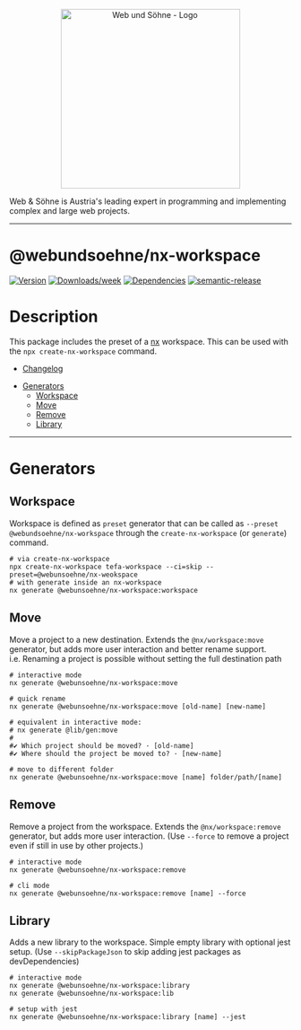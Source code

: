 <p align="center">
  <a href="https://webundsoehne.com" target="blank">
    <img src="https://webundsoehne.com/wp-content/uploads/webundsoehne-logo.png" width="320" alt="Web und Söhne - Logo" />
  </a>
</p>
Web & Söhne is Austria's leading expert in programming and implementing complex and large web projects.

---

# @webundsoehne/nx-workspace

[![Version](https://img.shields.io/npm/v/@webundsoehne/nx-workspace.svg)](https://npmjs.org/package/@webundsoehne/nx-workspace) [![Downloads/week](https://img.shields.io/npm/dw/@webundsoehne/nx-workspace.svg)](https://npmjs.org/package/@webundsoehne/nx-workspace) [![Dependencies](https://img.shields.io/librariesio/release/npm/@webundsoehne/nx-workspace)](https://npmjs.org/package/@webundsoehne/nx-workspace) [![semantic-release](https://img.shields.io/badge/%20%20%F0%9F%93%A6%F0%9F%9A%80-semantic--release-e10079.svg)](https://github.com/semantic-release/semantic-release)

# Description

This package includes the preset of a [nx](https://github.com/nrwl/nx) workspace. This can be used with the `npx create-nx-workspace` command.

- [Changelog](./CHANGELOG.md)

<!-- toc -->

- [Generators](#generators)
  - [Workspace](#workspace)
  - [Move](#move)
  - [Remove](#remove)
  - [Library](#library)

<!-- tocstop -->

---

# Generators

## Workspace

Workspace is defined as `preset` generator that can be called as `--preset @webundsoehne/nx-workspace` through the `create-nx-workspace` (or `generate`) command.

```shell
# via create-nx-workspace
npx create-nx-workspace tefa-workspace --ci=skip --preset=@webunsoehne/nx-weokspace
# with generate inside an nx-workspace
nx generate @webunsoehne/nx-workspace:workspace
```

## Move

Move a project to a new destination. Extends the `@nx/workspace:move` generator, but adds more user interaction and better rename support. <br> i.e. Renaming a project is possible without setting the full destination path

```shell
# interactive mode
nx generate @webunsoehne/nx-workspace:move

# quick rename
nx generate @webunsoehne/nx-workspace:move [old-name] [new-name]

# equivalent in interactive mode:
# nx generate @lib/gen:move
#
#✔ Which project should be moved? · [old-name]
#✔ Where should the project be moved to? · [new-name]

# move to different folder
nx generate @webunsoehne/nx-workspace:move [name] folder/path/[name]
```

## Remove

Remove a project from the workspace. Extends the `@nx/workspace:remove` generator, but adds more user interaction. (Use `--force` to remove a project even if still in use by other projects.)

```shell
# interactive mode
nx generate @webunsoehne/nx-workspace:remove

# cli mode
nx generate @webunsoehne/nx-workspace:remove [name] --force
```

## Library

Adds a new library to the workspace. Simple empty library with optional jest setup. (Use `--skipPackageJson` to skip adding jest packages as devDependencies)

```shell
# interactive mode
nx generate @webunsoehne/nx-workspace:library
nx generate @webunsoehne/nx-workspace:lib

# setup with jest
nx generate @webunsoehne/nx-workspace:library [name] --jest
```
